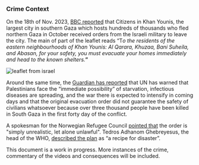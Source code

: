### Crime Context

On the 18th of Nov. 2023, [BBC reported](https://www.bbc.com/news/world-middle-east-67462610) that Citizens in Khan Younis, the largest city in southern Gaza which hosts hundreds of thousands who fled northern Gaza in October received orders from the Israeli military to leave the city. The main of part of the leaflet reads “T*o the residents of the eastern neighbourhoods of Khan Younis: Al Qarara, Khuzaa, Bani Suheila, and Abasan, for your safety, you must evacuate your homes immediately and head to the known shelters.***”**

![leaflet from israel](https://i.imgur.com/fS5KdWl.png)

Around the same time, the [Guardian has reported](https://www.theguardian.com/world/2023/nov/18/israeli-airstrikes-kill-80-in-palestinian-refugee-camp) that UN has warned that Palestinians face the “immediate possibility” of starvation, infectious diseases are spreading, and the war there is expected to intensify in coming days and that the original evacuation order did not guarantee the safety of civilians whatsoever because over three thousand people have been killed in South Gaza in the first forty day of the conflict.

A spokesman for the Norwegian Refugee Council [pointed that](https://www.thenationalnews.com/mena/palestine-israel/2023/11/16/aid-groups-fear-israels-khan-younis-evacuation-order-will-endanger-millions/) the order is "simply unrealistic, let alone unlawful".  Tedros Adhanom Ghebreyesus, the head of the WHO, [described the plan](https://www.ft.com/content/b4e60c08-3d70-436f-a4d9-f7912dbb60ed?accessToken=zwAGCniOxQXwkdO05gwIPXBDb9Ok2feRLbtg7Q.MEQCIAfe_qkhk8kiaQji3Jljrt5HTcnv65lQGSM7VXXZNE0gAiAS_qp3BaB4V6S7umH6sz0bFN9xT2vVUOrmYZgzMbUHxA&sharetype=gift&token=d059cc11-dd1d-4793-97da-395c92727261) as “a recipe for disaster”.

This document is a work in progress. More instances of the crime, commentary of the videos and consequences will be included.